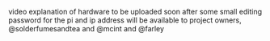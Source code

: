 video explanation of hardware to be uploaded soon after some small editing
password for the pi and ip address will be available to project owners, @solderfumesandtea and @mcint and @farley

